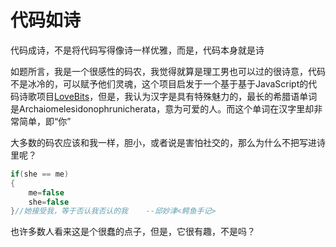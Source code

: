 # 代码如诗

代码成诗，不是将代码写得像诗一样优雅，而是，代码本身就是诗

如题所言，我是一个很感性的码农，我觉得就算是理工男也可以过的很诗意，代码不是冰冷的，可以赋予他们灵魂，这个项目启发于一个基于基于JavaScript的代码诗歌项目[LoveBits](https://github.com/muratkemaldar/lovebits)，但是，我认为汉字是具有特殊魅力的，最长的希腊语单词是Archaiomelesidonophrunicherata，意为可爱的人。而这个单词在汉字里却非常简单，即“你”



大多数的码农应该和我一样，胆小，或者说是害怕社交的，那么为什么不把写进诗里呢？

```c++
if(she == me)
{
    me=false
    she=false
}//她接受我，等于否认我否认的我    --邱妙津<鳄鱼手记>
```



也许多数人看来这是个很蠢的点子，但是，它很有趣，不是吗？

